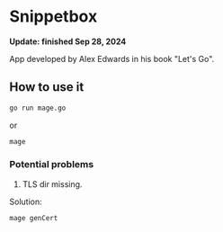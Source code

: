 # Snippetbox

**Update: finished Sep 28, 2024**

App developed by Alex Edwards in his book "Let's Go".

## How to use it

```sh
go run mage.go
```

or

```sh
mage
```

### Potential problems

1. TLS dir missing.

Solution:

```bash
mage genCert
```

